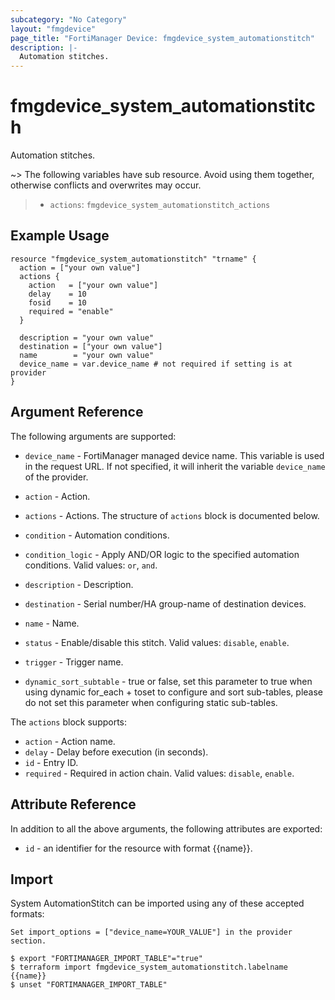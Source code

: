 ```yaml
---
subcategory: "No Category"
layout: "fmgdevice"
page_title: "FortiManager Device: fmgdevice_system_automationstitch"
description: |-
  Automation stitches.
---
```


# fmgdevice_system_automationstitch
Automation stitches.

~> The following variables have sub resource. Avoid using them together, otherwise conflicts and overwrites may occur.
>- `actions`: `fmgdevice_system_automationstitch_actions`



## Example Usage

```hcl
resource "fmgdevice_system_automationstitch" "trname" {
  action = ["your own value"]
  actions {
    action   = ["your own value"]
    delay    = 10
    fosid    = 10
    required = "enable"
  }

  description = "your own value"
  destination = ["your own value"]
  name        = "your own value"
  device_name = var.device_name # not required if setting is at provider
}
```

## Argument Reference


The following arguments are supported:

* `device_name` - FortiManager managed device name. This variable is used in the request URL. If not specified, it will inherit the variable `device_name` of the provider.

* `action` - Action.
* `actions` - Actions. The structure of `actions` block is documented below.
* `condition` - Automation conditions.
* `condition_logic` - Apply AND/OR logic to the specified automation conditions. Valid values: `or`, `and`.

* `description` - Description.
* `destination` - Serial number/HA group-name of destination devices.
* `name` - Name.
* `status` - Enable/disable this stitch. Valid values: `disable`, `enable`.

* `trigger` - Trigger name.
* `dynamic_sort_subtable` - true or false, set this parameter to true when using dynamic for_each + toset to configure and sort sub-tables, please do not set this parameter when configuring static sub-tables.

The `actions` block supports:

* `action` - Action name.
* `delay` - Delay before execution (in seconds).
* `id` - Entry ID.
* `required` - Required in action chain. Valid values: `disable`, `enable`.



## Attribute Reference

In addition to all the above arguments, the following attributes are exported:
* `id` - an identifier for the resource with format {{name}}.

## Import

System AutomationStitch can be imported using any of these accepted formats:
```
Set import_options = ["device_name=YOUR_VALUE"] in the provider section.

$ export "FORTIMANAGER_IMPORT_TABLE"="true"
$ terraform import fmgdevice_system_automationstitch.labelname {{name}}
$ unset "FORTIMANAGER_IMPORT_TABLE"
```


